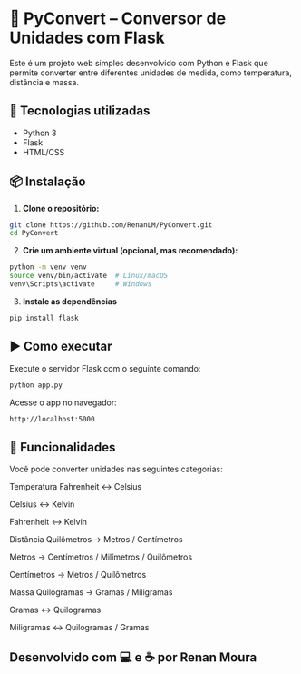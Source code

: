 # 🔄 PyConvert – Conversor de Unidades com Flask

Este é um projeto web simples desenvolvido com Python e Flask que permite converter entre diferentes unidades de medida, como temperatura, distância e massa.

## 🚀 Tecnologias utilizadas

- Python 3
- Flask
- HTML/CSS

## 📦 Instalação

1. **Clone o repositório:**

```bash
git clone https://github.com/RenanLM/PyConvert.git
cd PyConvert
```

2. **Crie um ambiente virtual (opcional, mas recomendado):**

```bash
python -m venv venv
source venv/bin/activate  # Linux/macOS
venv\Scripts\activate     # Windows
```

3. **Instale as dependências**

```bash
pip install flask
```

## ▶️ Como executar

Execute o servidor Flask com o seguinte comando:

```bash
python app.py
```

Acesse o app no navegador:
```bash
http://localhost:5000
```

## 🧪 Funcionalidades

Você pode converter unidades nas seguintes categorias:

Temperatura
Fahrenheit ↔ Celsius

Celsius ↔ Kelvin

Fahrenheit ↔ Kelvin

Distância
Quilômetros → Metros / Centímetros

Metros → Centímetros / Milímetros / Quilômetros

Centímetros → Metros / Quilômetros

Massa
Quilogramas → Gramas / Miligramas

Gramas ↔ Quilogramas

Miligramas ↔ Quilogramas / Gramas



## Desenvolvido com 💻 e ☕ por Renan Moura